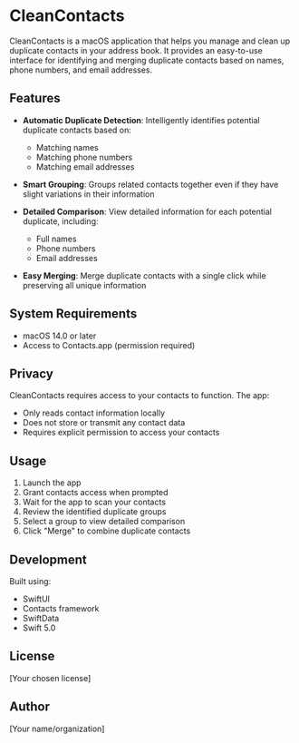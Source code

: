 # CleanContacts

CleanContacts is a macOS application that helps you manage and clean up duplicate contacts in your address book. It provides an easy-to-use interface for identifying and merging duplicate contacts based on names, phone numbers, and email addresses.

## Features

- **Automatic Duplicate Detection**: Intelligently identifies potential duplicate contacts based on:
  - Matching names
  - Matching phone numbers
  - Matching email addresses

- **Smart Grouping**: Groups related contacts together even if they have slight variations in their information

- **Detailed Comparison**: View detailed information for each potential duplicate, including:
  - Full names
  - Phone numbers
  - Email addresses

- **Easy Merging**: Merge duplicate contacts with a single click while preserving all unique information

## System Requirements

- macOS 14.0 or later
- Access to Contacts.app (permission required)

## Privacy

CleanContacts requires access to your contacts to function. The app:
- Only reads contact information locally
- Does not store or transmit any contact data
- Requires explicit permission to access your contacts

## Usage

1. Launch the app
2. Grant contacts access when prompted
3. Wait for the app to scan your contacts
4. Review the identified duplicate groups
5. Select a group to view detailed comparison
6. Click "Merge" to combine duplicate contacts

## Development

Built using:
- SwiftUI
- Contacts framework
- SwiftData
- Swift 5.0

## License

[Your chosen license]

## Author

[Your name/organization] 